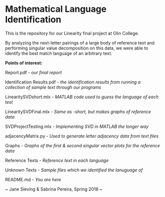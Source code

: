 # Mathematical Language Identification
This is the repository for our Linearity final project at Olin College.

By analyzing the next-letter pairings of a large body of reference text and performing singular value decomposition on this data, we were able to identify the best match language of an arbitrary text.

**Points of interest:**

Report.pdf - *our final report*

Identification Results.pdf - *the identification results from running a collection of sample text through our programs*

LinearitySVDshort.mlx - *MATLAB code used to guess the language of each text*


LinearitySVDFinal.mlx - *Same as -short, but makes graphs of reference data*

SVDProjectTesting.mlx - *Implementing SVD in MATLAB the longer way*

adjacencyMatrix.py - *Used to generate letter adjacency data from text files*

Graphs - *Graphs of the first & second singular vector plots for the reference data*

Reference Texts - *Reference text in each language*

Unknown Texts - *Sample files which we identified the lanuguage of*

README.md - *You are here*


~ Jane Sieving & Sabrina Pereira, Spring 2018 ~
